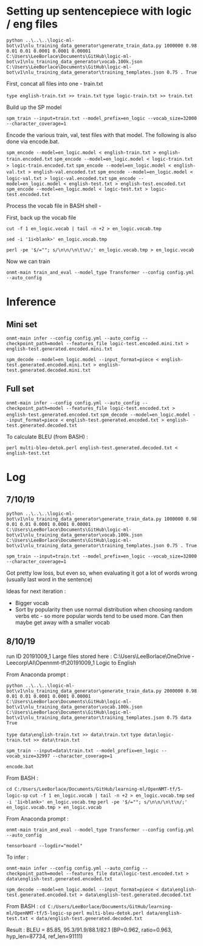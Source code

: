 # Setting up sentencepiece with logic / eng files
`python ..\..\..\logic-ml-bot\v1\nlu_training_data_generator\generate_train_data.py 1000000 0.98 0.01 0.01 0.0001 0.0001 0.00001 C:\Users\LeeBorlace\Documents\GitHub\logic-ml-bot\v1\nlu_training_data_generator\vocab.100k.json C:\Users\LeeBorlace\Documents\GitHub\logic-ml-bot\v1\nlu_training_data_generator\training_templates.json 0.75 . True`

First, concat all files into one - train.txt

`type english-train.txt >> train.txt`
`type logic-train.txt >> train.txt`

Build up the SP model

`spm_train --input=train.txt --model_prefix=en_logic --vocab_size=32000 --character_coverage=1`

Encode the various train, val, test files with that model. The following is also done via encode.bat.

`spm_encode --model=en_logic.model < english-train.txt > english-train.encoded.txt`
`spm_encode --model=en_logic.model < logic-train.txt > logic-train.encoded.txt`
`spm_encode --model=en_logic.model < english-val.txt > english-val.encoded.txt`
`spm_encode --model=en_logic.model < logic-val.txt > logic-val.encoded.txt`
`spm_encode --model=en_logic.model < english-test.txt > english-test.encoded.txt`
`spm_encode --model=en_logic.model < logic-test.txt > logic-test.encoded.txt`

Process the vocab file in BASH shell -

First, back up the vocab file

`cut -f 1 en_logic.vocab | tail -n +2 > en_logic.vocab.tmp`

`sed -i '1i<blank>' en_logic.vocab.tmp`

`perl -pe '$/=""; s/\n\n/\n\t\n/;' en_logic.vocab.tmp > en_logic.vocab`

Now we can train

`onmt-main train_and_eval --model_type Transformer --config config.yml --auto_config`

# Inference
## Mini set
`onmt-main infer --config config.yml --auto_config --checkpoint_path=model --features_file logic-test.encoded.mini.txt > english-test.generated.encoded.mini.txt`

`spm_decode --model=en_logic.model --input_format=piece < english-test.generated.encoded.mini.txt > english-test.generated.decoded.mini.txt`

## Full set

`onmt-main infer --config config.yml --auto_config --checkpoint_path=model --features_file logic-test.encoded.txt > english-test.generated.encoded.txt`
`spm_decode --model=en_logic.model --input_format=piece < english-test.generated.encoded.txt > english-test.generated.decoded.txt`

To calculate BLEU (from BASH) :

`perl multi-bleu-detok.perl english-test.generated.decoded.txt < english-test.txt`

# Log
## 7/10/19

`python ..\..\..\logic-ml-bot\v1\nlu_training_data_generator\generate_train_data.py 1000000 0.98 0.01 0.01 0.0001 0.0001 0.00001 C:\Users\LeeBorlace\Documents\GitHub\logic-ml-bot\v1\nlu_training_data_generator\vocab.100k.json C:\Users\LeeBorlace\Documents\GitHub\logic-ml-bot\v1\nlu_training_data_generator\training_templates.json 0.75 . True`

`spm_train --input=train.txt --model_prefix=en_logic --vocab_size=32000 --character_coverage=1`

Got pretty low loss, but even so, when evaluating it got a lot of words wrong (usually last word in the sentence)

Ideas for next iteration : 
- Bigger vocab
- Sort by popularity then use normal distribution when choosing random verbs etc - so more popular words tend to be used more. Can then maybe get away with a smaller vocab

## 8/10/19 
run ID 20191009_1
Large files stored here : C:\Users\LeeBorlace\OneDrive - Leecorp\AI\Opennmt-tf\20191009_1 Logic to English

From Anaconda prompt :

`python ..\..\..\logic-ml-bot\v1\nlu_training_data_generator\generate_train_data.py 2000000 0.98 0.01 0.01 0.0001 0.0001 0.00001 C:\Users\LeeBorlace\Documents\GitHub\logic-ml-bot\v1\nlu_training_data_generator\vocab.100k.json C:\Users\LeeBorlace\Documents\GitHub\logic-ml-bot\v1\nlu_training_data_generator\training_templates.json 0.75 data True`

`type data\english-train.txt >> data\train.txt`
`type data\logic-train.txt >> data\train.txt`

`spm_train --input=data\train.txt --model_prefix=en_logic --vocab_size=32997 --character_coverage=1`

`encode.bat`

From BASH : 

`cd C:/Users/LeeBorlace/Documents/GitHub/learning-ml/OpenNMT-tf/5-logic-sp`
`cut -f 1 en_logic.vocab | tail -n +2 > en_logic.vocab.tmp`
`sed -i '1i<blank>' en_logic.vocab.tmp`
`perl -pe '$/=""; s/\n\n/\n\t\n/;' en_logic.vocab.tmp > en_logic.vocab`

From Anaconda prompt :

`onmt-main train_and_eval --model_type Transformer --config config.yml --auto_config`

`tensorboard --logdir="model"`

To infer :

`onmt-main infer --config config.yml --auto_config --checkpoint_path=model --features_file data\logic-test.encoded.txt > data\english-test.generated.encoded.txt`

`spm_decode --model=en_logic.model --input_format=piece < data\english-test.generated.encoded.txt > data\english-test.generated.decoded.txt`

From BASH :
`cd C:/Users/LeeBorlace/Documents/GitHub/learning-ml/OpenNMT-tf/5-logic-sp`
`perl multi-bleu-detok.perl data/english-test.txt < data/english-test.generated.decoded.txt`

Result :
BLEU = 85.85, 95.3/91.9/88.1/82.1 (BP=0.962, ratio=0.963, hyp_len=87734, ref_len=91111)

